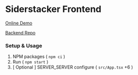 # Siderstacker Frontend
[Online Demo](https://khalidobaide.github.io/projects/sidestacker/)

[Backend Repo](https://github.com/KhalidObaide/sidestacker-backend)

### Setup & Usage
1. NPM packages ( `npm ci` )
2. Run ( `npm start` )
3. [ Optional ] SERVER_SERVER configure ( `src/App.tsx` +6 )
